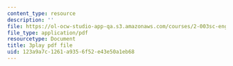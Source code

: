 ```yaml
---
content_type: resource
description: ''
file: https://ol-ocw-studio-app-qa.s3.amazonaws.com/courses/2-003sc-engineering-dynamics-fall-2011/123a9a7c1261a9356f52e43e50a1eb68_qrbCpv3Sv34.pdf
file_type: application/pdf
resourcetype: Document
title: 3play pdf file
uid: 123a9a7c-1261-a935-6f52-e43e50a1eb68
---
```

